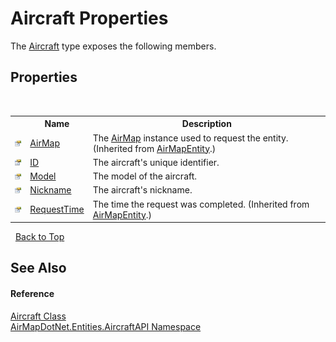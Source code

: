 # Aircraft Properties
 

The <a href="3a67fc8a-8f84-839c-d27b-c86403a69f8d">Aircraft</a> type exposes the following members.


## Properties
&nbsp;<table><tr><th></th><th>Name</th><th>Description</th></tr><tr><td>![Public property](media/pubproperty.gif "Public property")</td><td><a href="032dccf1-d5fa-b40a-8ad6-b150b5708395">AirMap</a></td><td>
The <a href="be228503-8740-bc61-66cf-e4c36ebd34e2">AirMap</a> instance used to request the entity.
 (Inherited from <a href="498915d0-8dc8-c249-1048-8f0ca5925baa">AirMapEntity</a>.)</td></tr><tr><td>![Public property](media/pubproperty.gif "Public property")</td><td><a href="ba46570a-4f2b-c1a5-7e26-06246fefb9de">ID</a></td><td>
The aircraft's unique identifier.</td></tr><tr><td>![Public property](media/pubproperty.gif "Public property")</td><td><a href="46c4127f-909d-ca0a-1f27-e99c2de1e651">Model</a></td><td>
The model of the aircraft.</td></tr><tr><td>![Public property](media/pubproperty.gif "Public property")</td><td><a href="c58c2b6e-4e96-1b56-3c3d-2ac9fd4ff99e">Nickname</a></td><td>
The aircraft's nickname.</td></tr><tr><td>![Public property](media/pubproperty.gif "Public property")</td><td><a href="f55e2217-2d86-8a3f-3a3e-f3338517d712">RequestTime</a></td><td>
The time the request was completed.
 (Inherited from <a href="498915d0-8dc8-c249-1048-8f0ca5925baa">AirMapEntity</a>.)</td></tr></table>&nbsp;
<a href="#aircraft-properties">Back to Top</a>

## See Also


#### Reference
<a href="3a67fc8a-8f84-839c-d27b-c86403a69f8d">Aircraft Class</a><br /><a href="e88a074d-270d-a338-9c4a-4dd8f7832785">AirMapDotNet.Entities.AircraftAPI Namespace</a><br />
